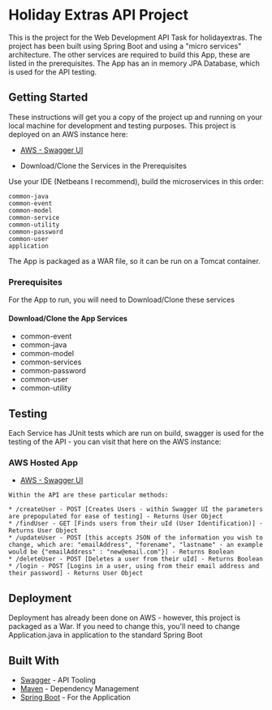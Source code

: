 # Holiday Extras API Project

This is the project for the Web Development API Task for holidayextras. The project has been built using Spring Boot and using a "micro services" architecture. The other services are required to build this App, these are listed in the prerequisites. The App has an in memory JPA Database, which is used for the API testing.

## Getting Started

These instructions will get you a copy of the project up and running on your local machine for development and testing purposes. This project is deployed on an AWS instance here:

* [AWS - Swagger UI](http://www.jamesknights.co.uk/holiday-extras-api/swagger-ui.html)

* Download/Clone the Services in the Prerequisites

Use your IDE (Netbeans I recommend), build the microservices in this order: 

```
common-java
common-event
common-model
common-service
common-utility
common-password
common-user
application
```

The App is packaged as a WAR file, so it can be run on a Tomcat container. 

### Prerequisites

For the App to run, you will need to Download/Clone these services

#### Download/Clone the App Services
* common-event
* common-java
* common-model
* common-services
* common-password
* common-user
* common-utility


## Testing

Each Service has JUnit tests which are run on build, swagger is used for the testing of the API - you can visit that here on the AWS instance: 

### AWS Hosted App

* [AWS - Swagger UI](http://www.jamesknights.co.uk/holiday-extras-api/swagger-ui.html)


```
Within the API are these particular methods: 

* /createUser - POST [Creates Users - within Swagger UI the parameters are prepopulated for ease of testing] - Returns User Object
* /findUser - GET [Finds users from their uId (User Identification)] - Returns User Object
* /updateUser - POST [this accepts JSON of the information you wish to change, which are: "emailAddress", "forename", "lastname" - an example would be {"emailAddress" : "new@email.com"}] - Returns Boolean
* /deleteUser - POST [Deletes a user from their uId] - Returns Boolean
* /login - POST [Logins in a user, using from their email address and their password] - Returns User Object
```

## Deployment

Deployment has already been done on AWS - however, this project is packaged as a War. If you need to change this, you'll need to change Application.java in application to the standard Spring Boot

## Built With

* [Swagger](https://swagger.io/) - API Tooling
* [Maven](https://maven.apache.org/) - Dependency Management
* [Spring Boot](https://projects.spring.io/spring-boot/) - For the Application
